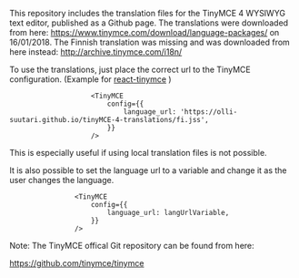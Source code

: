 This repository includes the translation files for the TinyMCE 4 WYSIWYG text editor, published as a Github page. The translations were downloaded from here: https://www.tinymce.com/download/language-packages/  on 16/01/2018. The Finnish translation was missing and was downloaded from here instead: http://archive.tinymce.com/i18n/

To use the translations, just place the correct url to the TinyMCE configuration. (Example for [react-tinymce](https://www.npmjs.com/package/react-tinymce) )

```
                    <TinyMCE
                        config={{
                            language_url: 'https://olli-suutari.github.io/tinyMCE-4-translations/fi.jss',
                        }}
                    />
```

This is especially useful if using local translation files is not possible.

It is also possible to set the language url to a variable and change it as the user changes the language.

                    <TinyMCE
                        config={{
                            language_url: langUrlVariable,
                        }}
                    />


Note: The TinyMCE offical Git repository can be found from here:

https://github.com/tinymce/tinymce